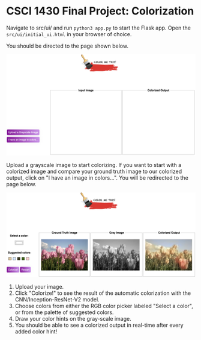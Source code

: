 # CSCI 1430 Final Project: Colorization


Navigate to src/ui/ and run `python3 app.py` to start the Flask app. Open the `src/ui/initial_ui.html` in your browser of choice. 

You should be directed to the page shown below.



![image info](./readme_pictures/ui_firstp.png)

Upload a grayscale image to start colorizing. If you want to start with a colorized image and compare your ground truth image to our colorized output, click on "I have an image in colors...". You will be redirected to the page below.

![image info](./readme_pictures/ui_inception.png)

1) Upload your image.
2) Click "Colorize!" to see the result of the automatic colorization with the CNN/Inception-ResNet-V2 model.
3) Choose colors from either the RGB color picker labeled "Select a color", or from the palette of suggested colors.
4) Draw your color hints on the gray-scale image.
5) You should be able to see a colorized output in real-time after every added color hint!

